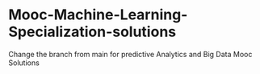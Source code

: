 # Mooc-Machine-Learning-Specialization-solutions

Change the branch from main for predictive Analytics and Big Data Mooc Solutions
